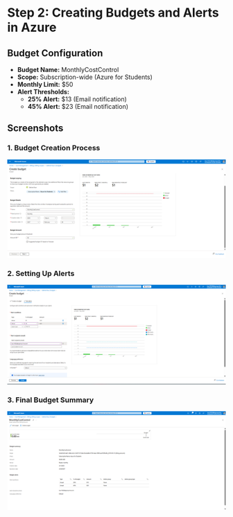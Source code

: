 # Step 2: Creating Budgets and Alerts in Azure

## **Budget Configuration**
- **Budget Name:** MonthlyCostControl
- **Scope:** Subscription-wide (Azure for Students)
- **Monthly Limit:** $50
- **Alert Thresholds:**
  - **25% Alert:** $13 (Email notification)
  - **45% Alert:** $23 (Email notification)

## **Screenshots**

### **1. Budget Creation Process**
![Create Budget](https://github.com/Satkirat-kaur/CST8913/blob/main/Azure-Cost-Management-Lab/Create%20Budget.png)

### **2. Setting Up Alerts**
![Create Alerts](https://github.com/Satkirat-kaur/CST8913/blob/main/Azure-Cost-Management-Lab/Create%20Alerts.png)

### **3. Final Budget Summary**
![Budget Summary](https://github.com/Satkirat-kaur/CST8913/blob/main/Azure-Cost-Management-Lab/Budget%20Summary.png)

